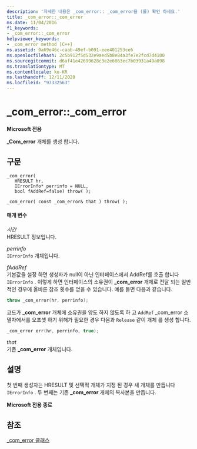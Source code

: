 ```yaml
---
description: '자세한 내용은 _com_error:: _com_error을 (를) 확인 하세요.'
title: _com_error::_com_error
ms.date: 11/04/2016
f1_keywords:
- _com_error::_com_error
helpviewer_keywords:
- _com_error method [C++]
ms.assetid: 0a69e46c-caab-49ef-b091-eee401253ce6
ms.openlocfilehash: 2c5b912f5d532e9aed5b8e84a3fe7e2fcd7d4100
ms.sourcegitcommit: d6af41e42699628c3e2e6063ec7b03931a49a098
ms.translationtype: MT
ms.contentlocale: ko-KR
ms.lasthandoff: 12/11/2020
ms.locfileid: "97332563"
---
```

# <a name="_com_error_com_error"></a>_com_error::_com_error

**Microsoft 전용**

**_Com_error** 개체를 생성 합니다.

## <a name="syntax"></a>구문

```
_com_error(
   HRESULT hr,
   IErrorInfo* perrinfo = NULL,
   bool fAddRef=false) throw( );

_com_error( const _com_error& that ) throw( );
```

#### <a name="parameters"></a>매개 변수

*시간*<br/>
HRESULT 정보입니다.

*perrinfo*<br/>
`IErrorInfo` 개체입니다.

*fAddRef*<br/>
기본값을 설정 하면 생성자가 null이 아닌 인터페이스에서 AddRef를 호출 합니다 `IErrorInfo` . 이렇게 하면 인터페이스의 소유권이 **_com_error** 개체로 전달 되는 일반적인 경우에 올바른 참조 횟수를 얻을 수 있습니다. 예를 들면 다음과 같습니다.

```cpp
throw _com_error(hr, perrinfo);
```

코드가 **_com_error** 개체에 소유권을 양도 하지 않도록 하 고 `AddRef` _com_error 소멸자에서를 오프셋 하기 위해가 필요한 경우 다음과 `Release` 같이 개체  를 생성 합니다.

```cpp
_com_error err(hr, perrinfo, true);
```

*that*<br/>
기존 **_com_error** 개체입니다.

## <a name="remarks"></a>설명

첫 번째 생성자는 HRESULT 및 선택적 개체가 지정 된 경우 새 개체를 만듭니다 `IErrorInfo` . 두 번째는 기존 **_com_error** 개체의 복사본을 만듭니다.

**Microsoft 전용 종료**

## <a name="see-also"></a>참조

[_com_error 클래스](../cpp/com-error-class.md)
